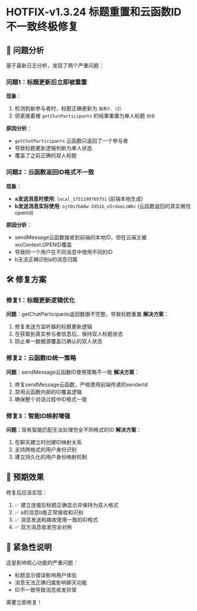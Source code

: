 # HOTFIX-v1.3.24 标题重置和云函数ID不一致终极修复

## 🚨 问题分析

基于最新日志分析，发现了两个严重问题：

### 问题1：标题更新后立即被重置
**现象**：
1. 检测到新参与者时，标题正确更新为 `我和Y.（2）`
2. 但紧接着被 `getChatParticipants` 的结果重置为单人标题 `向冬`

**原因分析**：
- `getChatParticipants` 云函数只返回了一个参与者
- 导致标题更新逻辑判断为单人状态
- 覆盖了之前正确的双人标题

### 问题2：云函数返回ID格式不一致  
**现象**：
- **a发送消息时使用**: `local_1751199765751` (前端本地生成)
- **b发送消息实际使用**: `ojtOs7bA8w-ZdS1G_o5rdoeLzWDc` (云函数返回的真实微信openId)

**原因分析**：
- sendMessage云函数接收到前端的本地ID，但在云端又被wxContext.OPENID覆盖
- 导致同一个用户在不同消息中使用不同的ID
- b无法正确识别a的消息归属

## 🛠️ 修复方案

### 修复1：标题更新逻辑优化
**问题**：getChatParticipants返回数据不完整，导致标题重置
**解决方案**：
1. 修复发送方监听器的标题更新逻辑
2. 在获取到真实参与者信息后，保持双人标题状态
3. 防止单一数据源覆盖已确认的双人状态

### 修复2：云函数ID统一策略
**问题**：sendMessage云函数ID使用策略不一致
**解决方案**：
1. 修复sendMessage云函数，严格使用前端传递的senderId
2. 禁用云函数内部的ID覆盖逻辑
3. 确保整个对话过程中ID格式一致

### 修复3：智能ID映射增强
**问题**：现有智能匹配无法处理完全不同格式的ID
**解决方案**：
1. 在聊天建立时创建ID映射关系
2. 支持跨格式的用户身份识别
3. 建立持久化的用户身份映射机制

## 🎯 预期效果

修复后应该实现：
1. ✅ 建立连接后标题正确显示并保持为双人格式
2. ✅ a的消息b能正常接收和识别
3. ✅ 消息发送和接收使用一致的ID格式
4. ✅ 双方消息收发完全对称

## 🚨 紧急性说明

这是影响核心功能的严重问题：
- 标题显示错误影响用户体验
- 消息无法正确归属影响聊天功能
- ID不一致导致消息收发异常

需要立即修复！ 